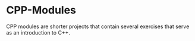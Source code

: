 # CPP-Modules

CPP modules are shorter projects that contain several exercises that serve as an introduction to C++.
